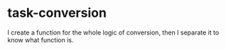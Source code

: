 # task-conversion
I create a function for the whole logic of conversion, then I separate it to know what function is.
